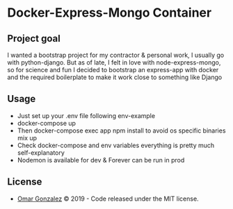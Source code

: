 # Docker-Express-Mongo Container

## Project goal

I wanted a bootstrap project for my contractor & personal work, I usually go with python-django. But as of late, I felt in love with node-express-mongo, so for science and fun I decided to bootstrap an express-app with docker and the required boilerplate to make it work close to something like Django


## Usage

* Just set up your .env file following env-example
* docker-compose up
* Then docker-compose exec app npm install to avoid os specific binaries mix up
* Check docker-compose and env variables everything is pretty much self-explanatory
* Nodemon is available for dev & Forever can be run in prod

## License

* [Omar Gonzalez](https://www.linkedin.com/in/omar-gonzalez-rocha-2199135a) &copy; 2019 - Code released under the MIT license.
